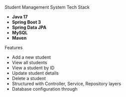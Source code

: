 Student Management System
Tech Stack

- **Java 17**
- **Spring Boot 3**
- **Spring Data JPA**
- **MySQL**
- **Maven**

Features

- Add a new student
- View all students
- View a student by ID
- Update student details
- Delete a student
- Structured with Controller, Service, Repository layers
- Database configuration through 
